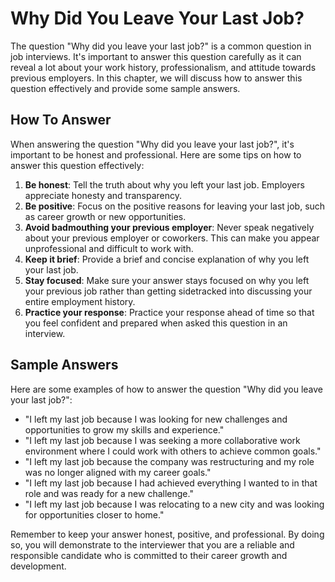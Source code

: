 Why Did You Leave Your Last Job?
=====================================================

The question "Why did you leave your last job?" is a common question in job interviews. It's important to answer this question carefully as it can reveal a lot about your work history, professionalism, and attitude towards previous employers. In this chapter, we will discuss how to answer this question effectively and provide some sample answers.

How To Answer
-------------

When answering the question "Why did you leave your last job?", it's important to be honest and professional. Here are some tips on how to answer this question effectively:

1. **Be honest**: Tell the truth about why you left your last job. Employers appreciate honesty and transparency.
2. **Be positive**: Focus on the positive reasons for leaving your last job, such as career growth or new opportunities.
3. **Avoid badmouthing your previous employer**: Never speak negatively about your previous employer or coworkers. This can make you appear unprofessional and difficult to work with.
4. **Keep it brief**: Provide a brief and concise explanation of why you left your last job.
5. **Stay focused**: Make sure your answer stays focused on why you left your previous job rather than getting sidetracked into discussing your entire employment history.
6. **Practice your response**: Practice your response ahead of time so that you feel confident and prepared when asked this question in an interview.

Sample Answers
--------------

Here are some examples of how to answer the question "Why did you leave your last job?":

* "I left my last job because I was looking for new challenges and opportunities to grow my skills and experience."
* "I left my last job because I was seeking a more collaborative work environment where I could work with others to achieve common goals."
* "I left my last job because the company was restructuring and my role was no longer aligned with my career goals."
* "I left my last job because I had achieved everything I wanted to in that role and was ready for a new challenge."
* "I left my last job because I was relocating to a new city and was looking for opportunities closer to home."

Remember to keep your answer honest, positive, and professional. By doing so, you will demonstrate to the interviewer that you are a reliable and responsible candidate who is committed to their career growth and development.
